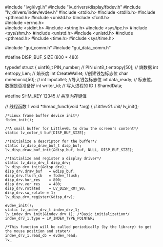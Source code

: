 #include "lvgl/lvgl.h"
#include "lv_drivers/display/fbdev.h"
#include "lv_drivers/indev/evdev.h"
#include <stdio.h>
#include <stdlib.h>
#include <pthread.h>
#include <unistd.h>
#include <fcntl.h>  
#include <errno.h>  
#include <stdint.h>
#include <string.h>
#include <sys/ipc.h>
#include <sys/shm.h>
#include <unistd.h>
#include <unistd.h>
#include <pthread.h>
#include <time.h>
#include <sys/time.h>

#include "gui_comm.h"
#include "gui_data_comm.h"

#define DISP_BUF_SIZE (800 \* 480)

typedef struct {
uint16_t PIN_number; // PIN
uint8_t entropy[50]; // 熵数据
int entropy_Len; // 熵长度
int CreateWallet; //创建钱包标志位
char mnemonic[50]; //
int Inputallet; //导入钱包标志位
int data_ready; // 标志位，数据是否准备好
int writer_id; // 写入进程的 ID
} SharedData;

#define SHM_KEY 12345 // 共享内存键值

// 线程函数 1
void *thread_func1(void *arg) {
/_LittlevGL init_/
lv_init();

    /*Linux frame buffer device init*/
    fbdev_init();

    /*A small buffer for LittlevGL to draw the screen's content*/
    static lv_color_t buf[DISP_BUF_SIZE];

    /*Initialize a descriptor for the buffer*/
    static lv_disp_draw_buf_t disp_buf;
    lv_disp_draw_buf_init(&disp_buf, buf, NULL, DISP_BUF_SIZE);

    /*Initialize and register a display driver*/
    static lv_disp_drv_t disp_drv;
    lv_disp_drv_init(&disp_drv);
    disp_drv.draw_buf   = &disp_buf;
    disp_drv.flush_cb   = fbdev_flush;
    disp_drv.hor_res    = 800;
    disp_drv.ver_res    = 480;
    disp_drv.rotated    = LV_DISP_ROT_90;
    disp_drv.sw_rotate = 1;
    lv_disp_drv_register(&disp_drv);

    evdev_init();
    static lv_indev_drv_t indev_drv_1;
    lv_indev_drv_init(&indev_drv_1); /*Basic initialization*/
    indev_drv_1.type = LV_INDEV_TYPE_POINTER;

    /*This function will be called periodically (by the library) to get the mouse position and state*/
    indev_drv_1.read_cb = evdev_read;
    lv_

